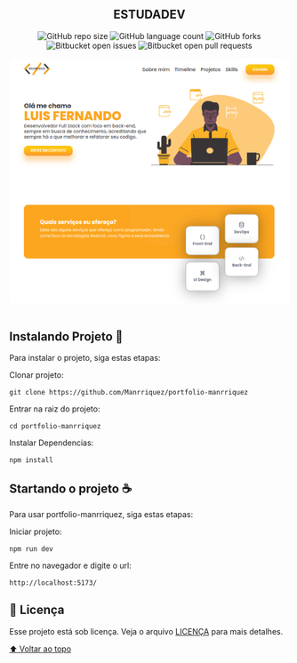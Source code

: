 <div align="center">
<h2>ESTUDADEV</h2>

<!---Esses são exemplos. Veja https://shields.io para outras pessoas ou para personalizar este conjunto de escudos. Você pode querer incluir dependências, status do projeto e informações de licença aqui--->

![GitHub repo size](https://img.shields.io/github/repo-size/manrriquez/portfolio-manrriquez?style=for-the-badge)
![GitHub language count](https://img.shields.io/github/languages/count/manrriquez/portfolio-manrriquez?style=for-the-badge)
![GitHub forks](https://img.shields.io/github/forks/manrriquez/portfolio-manrriquez?style=for-the-badge)
![Bitbucket open issues](https://img.shields.io/bitbucket/issues/manrriquez/portfolio-manrriquez?style=for-the-badge)
![Bitbucket open pull requests](https://img.shields.io/bitbucket/pr-raw/manrriquez/portfolio-manrriquez?style=for-the-badge)

</div>

<div align="center">
<img align="center" src="./screenshot.png" alt="exemplo imagem">
</div>
<br />
<h2>Instalando Projeto 🚀</h2>

Para instalar o projeto, siga estas etapas:

Clonar projeto:
```
git clone https://github.com/Manrriquez/portfolio-manrriquez
```

Entrar na raiz do projeto:
```
cd portfolio-manrriquez
```

Instalar Dependencias:
```
npm install
```

<h2>Startando o projeto ☕</h2>

Para usar portfolio-manrriquez, siga estas etapas:

Iniciar projeto:
```
npm run dev
```

Entre no navegador e digite o url:
```
http://localhost:5173/
```



## 📝 Licença

Esse projeto está sob licença. Veja o arquivo [LICENÇA](LICENSE.md) para mais detalhes.

[⬆ Voltar ao topo](#nome-do-projeto)<br>

